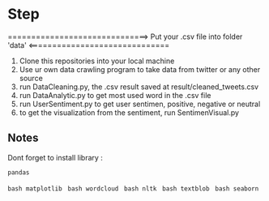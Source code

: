 # Step 
==============================> Put your .csv file into folder 'data' <==============================


1. Clone this repositories into your local machine
2. Use ur own data crawling program to take data from twitter or any other source
3. run DataCleaning.py, the .csv result saved at result/cleaned_tweets.csv
4. run DataAnalytic.py to get most used word in the .csv file
5. run UserSentiment.py to get user sentimen, positive, negative or neutral
6. to get the visualization from the sentiment, run SentimenVisual.py


## Notes
Dont forget to install library :
```bash 
pandas
```
```bash matplotlib ```
```bash wordcloud ```
```bash nltk ```
```bash textblob ```
```bash seaborn ```
